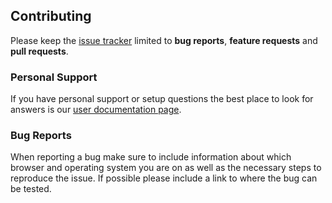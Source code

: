 ## Contributing
Please keep the [issue tracker](https://github.com/cytoscape/web-cytoscape-manual/issues) limited to **bug reports**, **feature requests** and **pull requests**.


### Personal Support
If you have personal support or setup questions the best place to look for answers is our [user documentation page](https://cytoscape.org/documentation_users.html).


### Bug Reports
When reporting a bug make sure to include information about which browser and operating system you are on as well as the necessary steps to reproduce the issue. If possible please include a link to where the bug can be tested.

